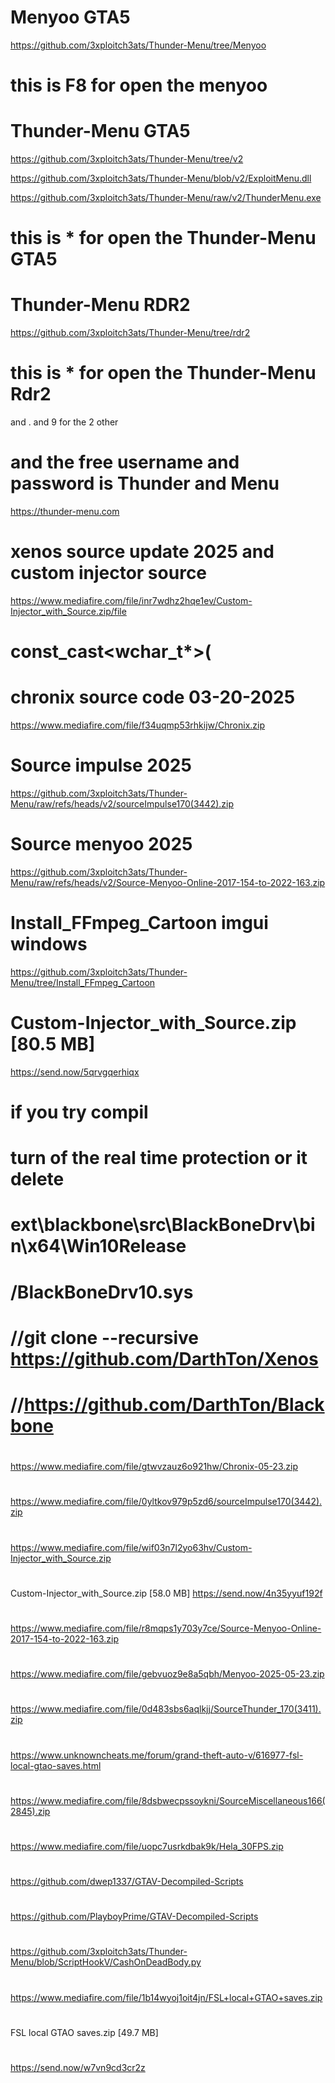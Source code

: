 # Menyoo GTA5
https://github.com/3xploitch3ats/Thunder-Menu/tree/Menyoo
# this is F8 for open the menyoo

# Thunder-Menu GTA5
https://github.com/3xploitch3ats/Thunder-Menu/tree/v2

https://github.com/3xploitch3ats/Thunder-Menu/blob/v2/ExploitMenu.dll

https://github.com/3xploitch3ats/Thunder-Menu/raw/v2/ThunderMenu.exe
# this is * for open the Thunder-Menu GTA5

# Thunder-Menu RDR2
https://github.com/3xploitch3ats/Thunder-Menu/tree/rdr2
# this is * for open the Thunder-Menu Rdr2 
and . and 9 for the 2 other 
 
# and the free username and password is Thunder and Menu

https://thunder-menu.com

# xenos source update 2025 and custom injector source
https://www.mediafire.com/file/inr7wdhz2hqe1ev/Custom-Injector_with_Source.zip/file
# const_cast<wchar_t*>(

# chronix source code 03-20-2025
https://www.mediafire.com/file/f34uqmp53rhkijw/Chronix.zip

# Source impulse 2025
https://github.com/3xploitch3ats/Thunder-Menu/raw/refs/heads/v2/sourceImpulse170(3442).zip
# Source menyoo 2025
https://github.com/3xploitch3ats/Thunder-Menu/raw/refs/heads/v2/Source-Menyoo-Online-2017-154-to-2022-163.zip

# Install_FFmpeg_Cartoon imgui windows
https://github.com/3xploitch3ats/Thunder-Menu/tree/Install_FFmpeg_Cartoon

# Custom-Injector_with_Source.zip [80.5 MB]
https://send.now/5qrvgqerhiqx

# if you try compil
# turn of the real time protection or it delete 
# ext\blackbone\src\BlackBoneDrv\bin\x64\Win10Release
# /BlackBoneDrv10.sys

# //git clone --recursive https://github.com/DarthTon/Xenos
# //https://github.com/DarthTon/Blackbone

# 
https://www.mediafire.com/file/gtwvzauz6o921hw/Chronix-05-23.zip
# 
https://www.mediafire.com/file/0yltkov979p5zd6/sourceImpulse170(3442).zip
# 
https://www.mediafire.com/file/wif03n7l2yo63hv/Custom-Injector_with_Source.zip
#
Custom-Injector_with_Source.zip [58.0 MB]
https://send.now/4n35yyuf192f
# 
https://www.mediafire.com/file/r8mqps1y703y7ce/Source-Menyoo-Online-2017-154-to-2022-163.zip
# 
https://www.mediafire.com/file/gebvuoz9e8a5qbh/Menyoo-2025-05-23.zip
# 
https://www.mediafire.com/file/0d483sbs6aqlkjj/SourceThunder_170(3411).zip
# 
https://www.unknowncheats.me/forum/grand-theft-auto-v/616977-fsl-local-gtao-saves.html
# 
https://www.mediafire.com/file/8dsbwecpssoykni/SourceMiscellaneous166(2845).zip
#
https://www.mediafire.com/file/uopc7usrkdbak9k/Hela_30FPS.zip
#
https://github.com/dwep1337/GTAV-Decompiled-Scripts
#
https://github.com/PlayboyPrime/GTAV-Decompiled-Scripts
#
https://github.com/3xploitch3ats/Thunder-Menu/blob/ScriptHookV/CashOnDeadBody.py
#

https://www.mediafire.com/file/1b14wyoj1oit4jn/FSL+local+GTAO+saves.zip
#
FSL local GTAO saves.zip [49.7 MB]
#
https://send.now/w7vn9cd3cr2z
#
